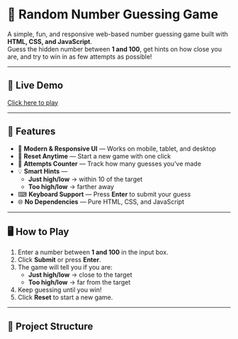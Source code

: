 # 🎯 Random Number Guessing Game

A simple, fun, and responsive web-based number guessing game built with **HTML, CSS, and JavaScript**.  
Guess the hidden number between **1 and 100**, get hints on how close you are, and try to win in as few attempts as possible!

---

## 🚀 Live Demo
[Click here to play](https://number-guess-game-j45pmh4ce-pacha-kranthi-kumars-projects.vercel.app/)

---

## 📌 Features
- 🎨 **Modern & Responsive UI** — Works on mobile, tablet, and desktop
- 🔄 **Reset Anytime** — Start a new game with one click
- 📝 **Attempts Counter** — Track how many guesses you’ve made
- 💡 **Smart Hints** —  
  - **Just high/low** → within 10 of the target  
  - **Too high/low** → farther away
- ⌨ **Keyboard Support** — Press **Enter** to submit your guess
- 🌐 **No Dependencies** — Pure HTML, CSS, and JavaScript

---

## 🖥️ How to Play
1. Enter a number between **1 and 100** in the input box.
2. Click **Submit** or press **Enter**.
3. The game will tell you if you are:
   - **Just high/low** → close to the target
   - **Too high/low** → far from the target
4. Keep guessing until you win!
5. Click **Reset** to start a new game.

---

## 📂 Project Structure
